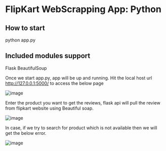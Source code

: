 # FlipKart WebScrapping App: Python

## How to start
  python app.py

## Included modules support
  Flask
  BeautifulSoup
  
Once we start app.py, app will be up and running. Hit the local host url http://127.0.0.1:5000/ to access the below page

![image](https://user-images.githubusercontent.com/26119454/127021965-0c2008c1-6db1-4241-ad24-2ed38a52427f.png)

Enter the product you want to get the reviews, flask api will pull the review from flipkart website using Beautiful soap.

![image](https://user-images.githubusercontent.com/26119454/127022188-13956b07-daa5-4cfa-aebd-2159a397d388.png)

In case, if we try to search for product which is not available then we will get the below error.

![image](https://user-images.githubusercontent.com/26119454/127022259-eae2f696-565b-4ff4-a609-c70e77096d8d.png)

